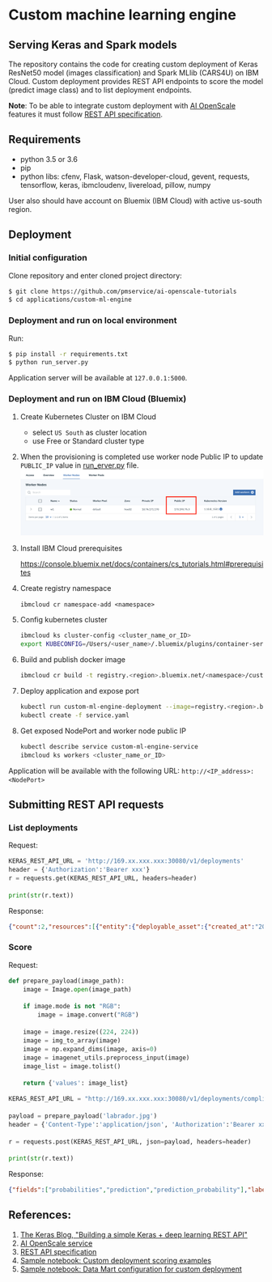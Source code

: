 # Custom machine learning engine
## Serving Keras and Spark models

The repository contains the code for creating custom deployment of Keras ResNet50 model (images classification) and Spark MLlib (CARS4U) on IBM Cloud.
Custom deployment provides REST API endpoints to score the model (predict image class) and to list deployment endpoints.

**Note**: To be able to integrate custom deployment with [AI OpenScale](https://console.bluemix.net/catalog/services/ai-openscale) features it must follow [REST API specification](https://aiopenscale-custom-deployement-spec.mybluemix.net/).


## Requirements

- python 3.5 or 3.6
- pip
- python libs: cfenv, Flask, watson-developer-cloud, gevent, requests, tensorflow, keras, ibmcloudenv, livereload, pillow, numpy

User also should have account on Bluemix (IBM Cloud) with active us-south region. 


## Deployment

### Initial configuration

Clone repository and enter cloned project directory:

   ```bash
   $ git clone https://github.com/pmservice/ai-openscale-tutorials
   $ cd applications/custom-ml-engine
   ```

### Deployment and run on local environment

Run:

```bash
$ pip install -r requirements.txt
$ python run_server.py
```

Application server will be available at `127.0.0.1:5000`.


### Deployment and run on IBM Cloud (Bluemix)

1. Create Kubernetes Cluster on IBM Cloud

    - select `US South` as cluster location
    - use Free or Standard cluster type
    
2. When the provisioning is completed use worker node Public IP to update `PUBLIC_IP` value in [run_erver.py](run_server.py) file.
![](images/public_ip.png)

3. Install IBM Cloud prerequisites

    https://console.bluemix.net/docs/containers/cs_tutorials.html#prerequisites
    
4. Create registry namespace

    ```ibmcloud cr namespace-add <namespace>```
    
5. Config kubernetes cluster

    ```bash
    ibmcloud ks cluster-config <cluster_name_or_ID>
    export KUBECONFIG=/Users/<user_name>/.bluemix/plugins/container-service/clusters/pr_firm_cluster/kube-config-prod-par02-pr_firm_cluster.yml
    ```

6. Build and publish docker image

    ```bash
    ibmcloud cr build -t registry.<region>.bluemix.net/<namespace>/custom-ml-engine:1 .
    ```

7. Deploy application and expose port

    ```bash
    kubectl run custom-ml-engine-deployment --image=registry.<region>.bluemix.net/<namespace>/custom-ml-engine:1
    kubectl create -f service.yaml
    ```

8. Get exposed NodePort and worker node public IP

    ```bash
    kubectl describe service custom-ml-engine-service
    ibmcloud ks workers <cluster_name_or_ID>
    ```
    
Application will be available with the following URL: `http://<IP_address>:<NodePort>`

## Submitting REST API requests

### List deployments
Request:
```python
KERAS_REST_API_URL = 'http://169.xx.xxx.xxx:30080/v1/deployments'
header = {'Authorization':'Bearer xxx'}
r = requests.get(KERAS_REST_API_URL, headers=header)

print(str(r.text))
```
Response:
```json
{"count":2,"resources":[{"entity":{"deployable_asset":{"created_at":"2016-12-01T10:11:12Z","guid":"569ac899-c0d1-4892-b09f-7415e7eb7948","name":"my ResNet50 model","type":"model","url":"http://github.com/models/my_model.h5"},"description":"description","model_type":"tf-1.5","name":"ResNet50 aios compliant deployment","runtime_environment":"py-3.5","scoring_url":"https://keras-resnet50.mybluemix.net/v1/deployments/aios_compliant/online","status":"ACTIVE","status_message":"string","type":"online"},"metadata":{"created_at":"2016-12-01T10:11:12Z","guid":"string","modified_at":"2016-12-02T12:00:22Z","url":"string"}},{"entity":{"deployable_asset":{"created_at":"2016-12-01T10:11:12Z","guid":"569ac899-c0d1-4892-b09f-7415e7eb79xx","name":"my ResNet50 model","type":"model","url":"http://github.com/models/my_model.h5"},"description":"description","model_type":"tf-1.5","name":"ResNet50 custom deployment","runtime_environment":"py-3.5","scoring_url":"https://keras-resnet50.mybluemix.net/v1/deployments/custom/online","status":"ACTIVE","status_message":"string","type":"online"},"metadata":{"created_at":"2016-12-01T10:11:12Z","guid":"string","modified_at":"2016-12-02T12:00:22Z","url":"string"}}]}
```

### Score

Request:
```python
def prepare_payload(image_path):
    image = Image.open(image_path)

    if image.mode is not "RGB":
        image = image.convert("RGB")

    image = image.resize((224, 224))
    image = img_to_array(image)
    image = np.expand_dims(image, axis=0)
    image = imagenet_utils.preprocess_input(image)
    image_list = image.tolist()

    return {'values': image_list}
```
```python
KERAS_REST_API_URL = "http://169.xx.xxx.xxx:30080/v1/deployments/compliant/online"

payload = prepare_payload('labrador.jpg')
header = {'Content-Type':'application/json', 'Authorization':'Bearer xxx'}

r = requests.post(KERAS_REST_API_URL, json=payload, headers=header)

print(str(r.text))
```
Response:
```json
{"fields":["probabilities","prediction","prediction_probability"],"labels":["Labrador_retriever","Chesapeake_Bay_retriever","Rottweiler","curly-coated_retriever","Rhodesian_ridgeback"],"values":[[["0.70551187","0.22909379","0.030718252","0.0062348368","0.0053016352"],"Labrador_retriever","0.70551187"]]}
```


## References:
1. [The Keras Blog, "Building a simple Keras + deep learning REST API"](https://blog.keras.io/building-a-simple-keras-deep-learning-rest-api.html)
2. [AI OpenScale service](https://console.bluemix.net/catalog/services/ai-openscale)
3. [REST API specification](https://aiopenscale-custom-deployement-spec.mybluemix.net/)
4. [Sample notebook:  Custom deployment scoring examples](TBD)
5. [Sample notebook: Data Mart configuration for custom deployment](TBD)
